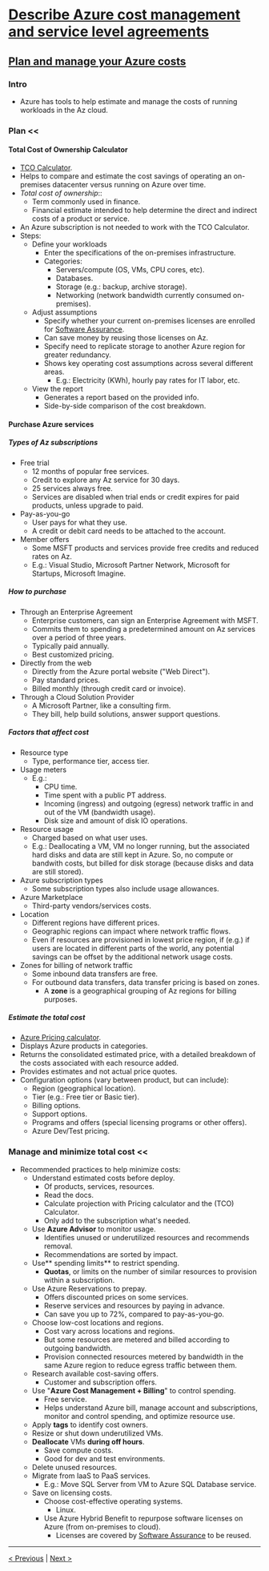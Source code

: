 # [Describe Azure cost management and service level agreements](https://docs.microsoft.com/en-us/learn/paths/az-900-describe-azure-cost-management-service-level-agreements/)

## [Plan and manage your Azure costs](https://docs.microsoft.com/en-us/learn/modules/plan-manage-azure-costs/)

### Intro

- Azure has tools to help estimate and manage the costs of running workloads in the Az cloud.

### Plan <<

#### Total Cost of Ownership Calculator

- [TCO Calculator](https://azure.microsoft.com/en-us/pricing/tco/calculator).
- Helps to compare and estimate the cost savings of operating an on-premises datacenter versus running on Azure over time.
- *Total cost of ownership*::
    - Term commonly used in finance.
    - Financial estimate intended to help determine the direct and indirect costs of a product or service.
- An Azure subscription is not needed to work with the TCO Calculator.
- Steps:
    - Define your workloads
        - Enter the specifications of the on-premises infrastructure.
        - Categories:
            - Servers/compute (OS, VMs, CPU cores, etc).
            - Databases.
            - Storage (e.g.: backup, archive storage).
            - Networking (network bandwidth currently consumed on-premises).
    - Adjust assumptions
        - Specify whether your current on-premises licenses are enrolled for [Software Assurance](https://www.microsoft.com/en-us/licensing/licensing-programs/software-assurance-default).
        - Can save money by reusing those licenses on Az.
        - Specify need to replicate storage to another Azure region for greater redundancy.
        - Shows key operating cost assumptions across several different areas.
            - E.g.: Electricity (KWh), hourly pay rates for IT labor, etc.
    - View the report
        - Generates a report based on the provided info.
        - Side-by-side comparison of the cost breakdown.

#### Purchase Azure services

##### Types of Az subscriptions

- Free trial
    - 12 months of popular free services.
    - Credit to explore any Az service for 30 days.
    - 25 services always free.
    - Services are disabled when trial ends or credit expires for paid products, unless upgrade to paid.
- Pay-as-you-go
    - User pays for what they use.
    - A credit or debit card needs to be attached to the account.
- Member offers
    - Some MSFT products and services provide free credits and reduced rates on Az.
    - E.g.: Visual Studio, Microsoft Partner Network, Microsoft for Startups, Microsoft Imagine.

##### How to purchase

- Through an Enterprise Agreement
    - Enterprise customers, can sign an Enterprise Agreement with MSFT.
    - Commits them to spending a predetermined amount on Az services over a period of three years.
    - Typically paid annually.
    - Best customized pricing.
- Directly from the web
    - Directly from the Azure portal website ("Web Direct").
    - Pay standard prices.
    - Billed monthly (through credit card or invoice).
- Through a Cloud Solution Provider
    - A Microsoft Partner, like a consulting firm.
    - They bill, help build solutions, answer support questions.

##### Factors that affect cost

- Resource type
    - Type, performance tier, access tier.
- Usage meters
    - E.g.:
        - CPU time.
        - Time spent with a public PT address.
        - Incoming (ingress) and outgoing (egress) network traffic in and out of the VM (bandwidth usage).
        - Disk size and amount of disk IO operations.
- Resource usage
    - Charged based on what user uses.
    - E.g.: Deallocating a VM, VM no longer running, but the associated hard disks and data are still kept in Azure. So, no compute or bandwith costs, but billed for disk storage (because disks and data are still stored).
- Azure subscription types
    - Some subscription types also include usage allowances.
- Azure Marketplace
    - Third-party vendors/services costs.
- Location
    - Different regions have different prices.
    - Geographic regions can impact where network traffic flows.
    - Even if resources are provisioned in lowest price region, if (e.g.) if users are located in different parts of the world, any potential savings can be offset by the additional network usage costs.
- Zones for billing of network traffic
    - Some inbound data transfers are free.
    - For outbound data transfers, data transfer pricing is based on zones.
        - A **zone** is a geographical grouping of Az regions for billing purposes.

##### Estimate the total cost

- [Azure Pricing calculator](https://azure.microsoft.com/en-us/pricing/calculator).
- Displays Azure products in categories.
- Returns the consolidated estimated price, with a detailed breakdown of the costs associated with each resource added.
- Provides estimates and not actual price quotes.
- Configuration options (vary between product, but can include):
    - Region (geographical location).
    - Tier (e.g.: Free tier or Basic tier).
    - Billing options.
    - Support options.
    - Programs and offers (special licensing programs or other offers).
    - Azure Dev/Test pricing.

### Manage and minimize total cost <<

- Recommended practices to help minimize costs:
    - Understand estimated costs before deploy.
        - Of products, services, resources.
        - Read the docs.
        - Calculate projection with Pricing calculator and the (TCO) Calculator.
        - Only add to the subscription what's needed.
    - Use **Azure Advisor** to monitor usage.
        - Identifies unused or underutilized resources and recommends removal.
        - Recommendations are sorted by impact.
    - Use** spending limits** to restrict spending.
        - **Quotas**, or limits on the number of similar resources to provision within a subscription.
    - Use Azure Reservations to prepay.
        - Offers discounted prices on some services.
        - Reserve services and resources by paying in advance.
        - Can save you up to 72%, compared to pay-as-you-go.
    - Choose low-cost locations and regions.
        - Cost vary across locations and regions.
        - But some resources are metered and billed according to outgoing bandwidth.
        - Provision connected resources metered by bandwidth in the same Azure region to reduce egress traffic between them.
    - Research available cost-saving offers.
        - Customer and subscription offers.
    - Use "**Azure Cost Management + Billing**" to control spending.
        - Free service.
        - Helps understand Azure bill, manage account and subscriptions, monitor and control spending, and optimize resource use.
    - Apply **tags** to identify cost owners.
    - Resize or shut down underutilized VMs.
    - **Deallocate** VMs **during off hours**.
        - Save compute costs.
        - Good for dev and test environments.
    - Delete unused resources.
    - Migrate from IaaS to PaaS services.
        - E.g.: Move SQL Server from VM to Azure SQL Database service.
    - Save on licensing costs.
        - Choose cost-effective operating systems.
            - Linux.
        - Use Azure Hybrid Benefit to repurpose software licenses on Azure (from on-premises to cloud).
            - Licenses are covered by [Software Assurance](https://www.microsoft.com/en-us/licensing/licensing-programs/software-assurance-default) to be reused.

---

[< Previous](5.3_describe-identity-governance-privacy-compliance_compliance.md) | [Next >](6.2_describe-cost-management-and-SLA_SLAs.md)
